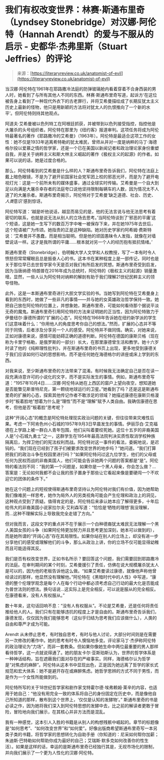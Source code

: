 <!--yml

分类：未分类

日期：2024年5月27日 14:47:21

-->

# 我们有权改变世界：林赛·斯通布里奇（Lyndsey Stonebridge）对汉娜·阿伦特（Hannah Arendt）的爱与不服从的启示 - 史都华·杰弗里斯（Stuart Jeffries）的评论

> 来源：[https://literaryreview.co.uk/anatomist-of-evil](https://literaryreview.co.uk/anatomist-of-evil)

当汉娜·阿伦特在1961年在耶路撒冷法庭的防弹玻璃舱内看着穿着不合身西装的男人时，她看到了与所有其他人不同的东西。林赛·斯通布里奇写道，起诉方‘在这位被告身上看到了一种现代外衣下的古老罪行，并将艾希曼描绘成了长期反犹太主义历史上最新的怪物，他只是用新颖的方法将对犹太人的仇恨推向了一个新的水平’。但阿伦特则持其他观点。

阿道夫·艾希曼被以色列特工在阿根廷抓获，并被带到以色列接受指控，指控他是大屠杀的头号组织者。阿伦特在那里为《纽约客》报道审判。这项任务将成为阿伦特最著名的著作《耶路撒冷的艾希曼》（1963年）。阿伦特是最适合这项工作的女性：她不仅是1933年逃离希特勒的犹太难民，曾师从并对一度是纳粹的马丁·海德格尔投以爱慕之情的哲学家，还是一个已在美国以新闻记者和政治理论家身份重塑自我，并是关于纳粹主义和斯大林主义崛起的著作《极权主义的起源》的作者。如果可以说的话，她是过度合格的。

那么，阿伦特看到的艾希曼是什么样的人？斯通布里奇告诉我们，阿伦特在法庭上戴上暗色眼镜，不是为了避开前国家社会党军团上校的邪恶光环，而是为了避开电视灯光：这是一个前所未有的媒体盛事，通过全球实时传输。艾希曼是一个自大到足以向满是大屠杀幸存者的法庭夸口说他坚持限制每辆车的人数，因为情况太不人道了的大屠杀者。斯通布里奇揭示，阿伦特对于艾希曼‘缺乏道德、社会、历史、*人类*意识’感到惊讶。

阿伦特写道：‘越是听他说话，越显而易见的是，他的无法言说与他无法思考有着密切的联系，也就是说无法从别人的立场去思考。’当阿伦特谈到了‘邪恶的平庸’这个短语，这是她一生写下的数百万字中唯一被保存下来，并在她1975年去世后，这个短语被广为传颂。她指责的正是这种缺陷。她对历史学家约阿希姆·费斯特说：‘艾希曼并不愚蠢，而是相当聪明。但是他的顽固愚昧令人发指，就像在对墙壁说话一样。这才是我所谓的平庸……根本就对另一个人的经历抱有抵抗情绪。’

斯通布里奇（Stonebridge），伯明翰大学人文学和人权教授，写了一本有时令人愤怒但常常耀眼且总是振奋人心的书。这本书在某种程度上是一部传记，同时也是关于那位早已去世哲学家今天是否对我们有所启发的冥想。斯通布里奇受到启发，因为当唐纳德·特朗普在2016年成为总统时，阿伦特的《极权主义的起源》销量激增。显然，一些人认为阿伦特对纳粹的解剖有助于我们理解21世纪民粹主义的领导怪物。

此外，这是一本斯通布里奇进行大胆文学实验的书。当她写到阿伦特在艾希曼身上看到的东西时，她做了一些非凡的事情——并与她的女英雄政治哲学保持一致。她把自己放在阿伦特的位置上，并想象她，斯通布里奇，可能如何看待那个据说平淡无奇的魔鬼。斯通布里奇引用阿伦特的方法来证明她的正当性，因为阿伦特致力于伊曼纽尔·康德所谓的“扩展的心态”。阿伦特在1968年告诉她在纽约新学派的学生们这意味着什么：“你用他人的角度思考你自己的想法。”然而，扩展的心态并不等同于同情，后者涉及分享另一个人的感受。阿伦特并不做同情。确实，对她来说，正如对康德来说，感情可能妨碍正确的道德判断。阿伦特在德国的康斯贝格（现在称为卡里宁格勒，是俄罗斯的一部分）长大，在那里康德曾生活和教学。她十六岁时读了他的《纯粹理性批判》，并在斯通布里奇的书页上出现，更多地受到康德关于我们应该如何行动的思想影响，而不是任何她在海德格尔的讲座或床上学到的东西。

对我来说，至少斯通布里奇的方法带来了混淆。有时候我无法确定自己是否在读一段充满诗意许可的小说化的文字，而不是实际发生的事情。例如，斯通布里奇写道：“1957年10月4日……汉娜·阿伦特从她在上西区的窗户上望向夜空，想知道她是否能瞥见斯普特尼克，第一颗绕地球运行的卫星。”她看到了吗？还是这是斯通布里奇的扩展的心态，探索其他传记作者不敢涉足的领域？她描述康德在康斯贝格漫步时“板着脸地”想着为什么是“理性”而不是“理解”赋予人类自由。我确信康德在思考，但他是否“板着脸”思考呢？

这种“开阔心态”的概念是阿伦特处理现实政治问题的关键，但往往带来灾难性后果。考虑一下阿肯色州小石城的1957年9月3日早晨发生的事情。伊丽莎白·艾克福德在上学路上被一群白人青年包围，他们尖叫着要绞死她。这位十五岁的非裔美国人是“小石城九勇士”之一，这群学生在1954年最高法院判决实质性取消学校种族隔离后，为捍卫他们的宪法权利而战。阿伦特对这一事件的看法，委婉地说，是迟钝的。“我们现在已经到了孩子们被要求改变世界的地步吗？”她问道。“我们打算把我们的政治斗争在校园里进行吗？”如果阿伦特问过这九位学生，他们的父母或任何为民权而战的非裔美国人，他们可能会告诉她两个问题的答案都是“是”。阿伦特的看法则不同：“我的第一个问题是，如果你是一个黑人母亲，你会怎么做？...答案是：无论如何我都不会让我的孩子置身于那些让它看起来像是要硬闯一个不欢迎它的团体的条件下。”

她在这个问题上的短视使得斯通布里奇坚持认为阿伦特对我们有价值，因为她帮助我们像难民一样思考，她作为局外人的另类视角可能会产生伦理和政治上的洞见，这种观点受到了质疑。值得肯定的是，阿伦特后来承认她本应了解得更多，十年后给伟大的非裔美国小说家拉尔夫·艾利森写道：“恰恰是‘牺牲的理想’我没理解，而...这种不理解实际上导致我完全走错了方向。”

但对我而言，这段文字的重点并不在于展示一个白种德裔犹太难民无法理解一个黑人美国女孩的斗争（如果阿伦特更加努力并且思考更加深刻，她本可以做到的），而是她所谓的“开阔心态”存在其局限性。如果你站在别人的立场上，却没有进一步分享他们的感受或理解他们的斗争，那么从政治上讲，你的立场不仅可能显得幼稚而且可能适得其反。

我们是否有权改变世界，正如书名所示？要回答这个问题，我们需要回到耶路撒冷的法庭。在审判期间的某个时刻，艾希曼援引了责任，仿佛在说大规模屠杀犹太人是可以的，因为他的老板告诉他这么做。“如果艾希曼读过康德，就像他声称他曾经读过的那样，他显然没有理解他。”阿伦特在《黑暗时代中的人性》中写道，“康德的整个伦理学观念是每个人在每个行动中都必须考虑自己行动的最大化是否能成为普世法则的想法。换句话说...这实际上是完全相反，可以说是服从的完全相反。在康德看来，没有人有权服从。”

数十年来，这句话回响不息：“没有人有权服从”。不论是艾希曼，还是任何将责任推给他人的人。我们只有在能够违抗的程度上才是自由的。斯通布里奇告诉我们，康德发现，仅仅因为我们能够思考（这似乎归结为思考我们应该做什么），人类的自由和尊严才成为可能。

Arendt 从未停止思考，有时独自思考，有时与他人讨论，大部分时间则是在需要另一次修改的著作中。她的思考有时令人懊恼地多变。评论家马丁·杰伊称阿伦特的政治理论为“力场”，而非一套教条。但如果你像她生命中两位最重要的男人那样看待哲学，这一点就说得通了。她的朋友卡尔·亚斯珀斯认为，世界的哲学体系是一种神话结构，旨在遮蔽我们面对存在的严峻事实。同样，海德格尔认为哲学是“对焦虑的麻醉”。阿伦特从这本书中显现出色，正是因为她远离了哲学的家长式规范和宏大体系：她不是避开存在或麻醉焦虑。她哲学思辨的方式不同于男性，而是作为一个女性所能做到的。

阿伦特所写的关于18世纪哲学家和剧作家戈特霍尔德·埃弗赖姆·莱辛的内容，也适用于她自己：“他没有用完全一致的体系将自己的身份固定在历史中，而是像他自己所知道的那样，散布到这个世界上，‘仅仅是认知的发酵物’。” 斯通布里奇的书是必读之作，因为她将我们深入到阿伦特思想的发酵中去，比之前的解读者更敢于冒险，冒险地向我们展示，在其核心并非方法而是混乱。

我有一种感觉，这本引人入胜的书籍是从别人的构想残骸中崛起的。章节的标题像是“如何思考”、“如何改变世界”和“如何爱”。好像出版商希望斯通布里奇写一本另类子类的书籍，将哲学家的思想转化为自助手册（你知道的：尼采如何帮你加薪；朱迪斯·巴特勒如何帮助你成为最好的自己；艾瑞斯·默多克如何改善你的性生活）。如果是这样的话，幸运的是斯通布里奇已经独行其是，无视市场化的限制，并向我们展示了一个更为人性化的汉娜·阿伦特。
